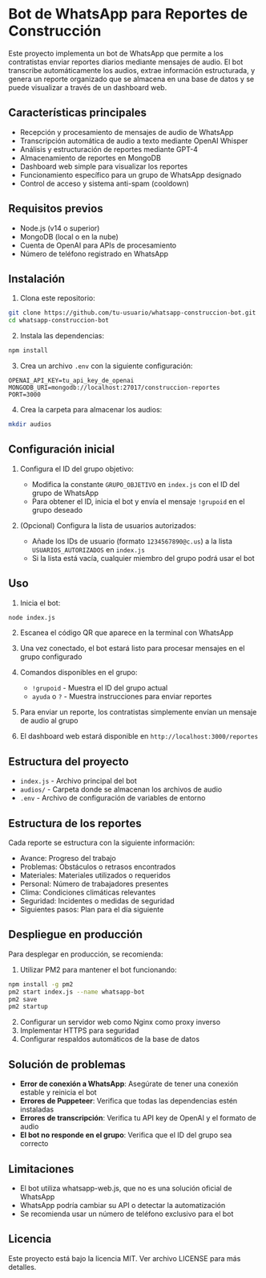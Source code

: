 # Bot de WhatsApp para Reportes de Construcción

Este proyecto implementa un bot de WhatsApp que permite a los contratistas enviar reportes diarios mediante mensajes de audio. El bot transcribe automáticamente los audios, extrae información estructurada, y genera un reporte organizado que se almacena en una base de datos y se puede visualizar a través de un dashboard web.

## Características principales

- Recepción y procesamiento de mensajes de audio de WhatsApp
- Transcripción automática de audio a texto mediante OpenAI Whisper
- Análisis y estructuración de reportes mediante GPT-4
- Almacenamiento de reportes en MongoDB
- Dashboard web simple para visualizar los reportes
- Funcionamiento específico para un grupo de WhatsApp designado
- Control de acceso y sistema anti-spam (cooldown)

## Requisitos previos

- Node.js (v14 o superior)
- MongoDB (local o en la nube)
- Cuenta de OpenAI para APIs de procesamiento
- Número de teléfono registrado en WhatsApp

## Instalación

1. Clona este repositorio:

```bash
git clone https://github.com/tu-usuario/whatsapp-construccion-bot.git
cd whatsapp-construccion-bot
```

2. Instala las dependencias:

```bash
npm install
```

3. Crea un archivo `.env` con la siguiente configuración:

```
OPENAI_API_KEY=tu_api_key_de_openai
MONGODB_URI=mongodb://localhost:27017/construccion-reportes
PORT=3000
```

4. Crea la carpeta para almacenar los audios:

```bash
mkdir audios
```

## Configuración inicial

1. Configura el ID del grupo objetivo:

   - Modifica la constante `GRUPO_OBJETIVO` en `index.js` con el ID del grupo de WhatsApp
   - Para obtener el ID, inicia el bot y envía el mensaje `!grupoid` en el grupo deseado

2. (Opcional) Configura la lista de usuarios autorizados:
   - Añade los IDs de usuario (formato `1234567890@c.us`) a la lista `USUARIOS_AUTORIZADOS` en `index.js`
   - Si la lista está vacía, cualquier miembro del grupo podrá usar el bot

## Uso

1. Inicia el bot:

```bash
node index.js
```

2. Escanea el código QR que aparece en la terminal con WhatsApp

3. Una vez conectado, el bot estará listo para procesar mensajes en el grupo configurado

4. Comandos disponibles en el grupo:

   - `!grupoid` - Muestra el ID del grupo actual
   - `ayuda` o `?` - Muestra instrucciones para enviar reportes

5. Para enviar un reporte, los contratistas simplemente envían un mensaje de audio al grupo

6. El dashboard web estará disponible en `http://localhost:3000/reportes`

## Estructura del proyecto

- `index.js` - Archivo principal del bot
- `audios/` - Carpeta donde se almacenan los archivos de audio
- `.env` - Archivo de configuración de variables de entorno

## Estructura de los reportes

Cada reporte se estructura con la siguiente información:

- Avance: Progreso del trabajo
- Problemas: Obstáculos o retrasos encontrados
- Materiales: Materiales utilizados o requeridos
- Personal: Número de trabajadores presentes
- Clima: Condiciones climáticas relevantes
- Seguridad: Incidentes o medidas de seguridad
- Siguientes pasos: Plan para el día siguiente

## Despliegue en producción

Para desplegar en producción, se recomienda:

1. Utilizar PM2 para mantener el bot funcionando:

```bash
npm install -g pm2
pm2 start index.js --name whatsapp-bot
pm2 save
pm2 startup
```

2. Configurar un servidor web como Nginx como proxy inverso
3. Implementar HTTPS para seguridad
4. Configurar respaldos automáticos de la base de datos

## Solución de problemas

- **Error de conexión a WhatsApp**: Asegúrate de tener una conexión estable y reinicia el bot
- **Errores de Puppeteer**: Verifica que todas las dependencias estén instaladas
- **Errores de transcripción**: Verifica tu API key de OpenAI y el formato de audio
- **El bot no responde en el grupo**: Verifica que el ID del grupo sea correcto

## Limitaciones

- El bot utiliza whatsapp-web.js, que no es una solución oficial de WhatsApp
- WhatsApp podría cambiar su API o detectar la automatización
- Se recomienda usar un número de teléfono exclusivo para el bot

## Licencia

Este proyecto está bajo la licencia MIT. Ver archivo LICENSE para más detalles.
